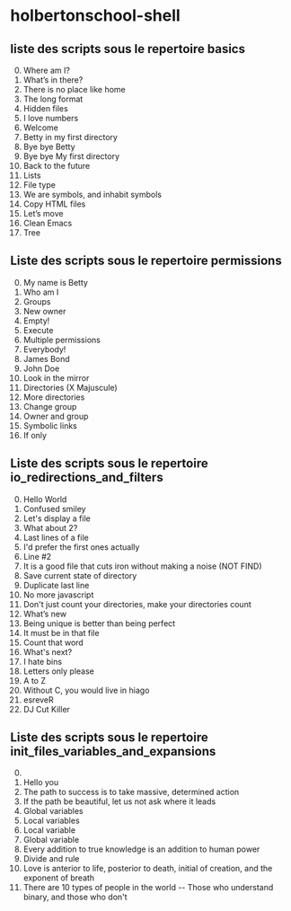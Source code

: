 # holbertonschool-shell

## liste des scripts sous le repertoire basics

0. Where am I? 
1. What’s in there? 
2. There is no place like home
3. The long format 
4. Hidden files 
5. I love numbers 
6. Welcome
7. Betty in my first directory 
8. Bye bye Betty 
9. Bye bye My first directory 
10. Back to the future 
11. Lists 
12. File type
13. We are symbols, and inhabit symbols 
14. Copy HTML files 
15. Let’s move 
16. Clean Emacs
17. Tree 

## Liste des scripts sous le repertoire permissions

0. My name is Betty 
1. Who am I 
2. Groups 
3. New owner 
4. Empty! 
5. Execute
6. Multiple permissions 
7. Everybody! 
8. James Bond 
9. John Doe 
10. Look in the mirror 
11. Directories (X Majuscule)
12. More directories
13. Change group 
14. Owner and group 
15. Symbolic links 
16. If only 

## Liste des scripts sous le repertoire io_redirections_and_filters

0. Hello World
1. Confused smiley 
2. Let's display a file 
3. What about 2? 
4. Last lines of a file 
5. I'd prefer the first ones actually 
6. Line #2 
7. It is a good file that cuts iron without making a noise (NOT FIND)
8. Save current state of directory 
9. Duplicate last line 
10. No more javascript 
11. Don't just count your directories, make your directories count 
12. What’s new 
13. Being unique is better than being perfect 
14. It must be in that file 
15. Count that word 
16. What's next? 
17. I hate bins 
18. Letters only please 
19. A to Z 
20. Without C, you would live in hiago 
21. esreveR 
22. DJ Cut Killer 

## Liste des scripts sous le repertoire init_files_variables_and_expansions

0. <o> 
1. Hello you 
2. The path to success is to take massive, determined action 
3. If the path be beautiful, let us not ask where it leads 
4. Global variables
5. Local variables 
6. Local variable 
7. Global variable 
8. Every addition to true knowledge is an addition to human power 
9. Divide and rule
10. Love is anterior to life, posterior to death, initial of creation, and the exponent of breath 
11. There are 10 types of people in the world -- Those who understand binary, and those who don't

